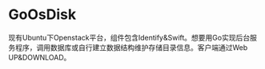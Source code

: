 # GoOsDisk
现有Ubuntu下Openstack平台，组件包含Identify&amp;Swift。想要用Go实现后台服务程序，调用数据库或自行建立数据结构维护存储目录信息。客户端通过Web UP&amp;DOWNLOAD。
